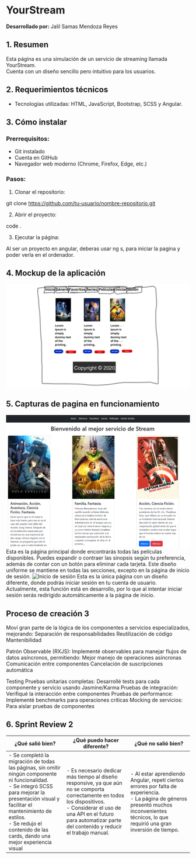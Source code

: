 # YourStream

**Desarrollado por:** Jalil Samas Mendoza Reyes

## 1. Resumen
Esta página es una simulación de un servicio de streaming llamada YourStream.  
Cuenta con un diseño sencillo pero intuitivo para los usuarios.

## 2. Requerimientos técnicos
- Tecnologías utilizadas: HTML, JavaScript, Bootstrap, SCSS y Angular.

## 3. Cómo instalar
### Prerrequisitos:
- Git instalado
- Cuenta en GitHub
- Navegador web moderno (Chrome, Firefox, Edge, etc.)

### Pasos:

1. Clonar el repositorio:

git clone https://github.com/tu-usuario/nombre-repositorio.git

2. Abrir el proyecto:

  code .

3. Ejecutar la página:

Al ser un proyecto en angular, deberas usar ng s, para iniciar la pagina y poder verla en el ordenador.

## 4. Mockup de la aplicación
<img src="Pagina/Imagenes/Mockup.png" width="600" alt="Mockup">

## 5. Capturas de pagina en funcionamiento

<img src="Pagina/Imagenes/Inicio.png" width="600" alt="Menu">
Esta es la página principal donde encontrarás todas las películas disponibles. 
Puedes expandir o contraer las sinopsis según tu preferencia, además de contar con un botón para eliminar cada tarjeta. 
Este diseño uniforme se mantiene en todas las secciones, excepto en la página de inicio de sesión.

<img src="Pagina/Imagenes/IniciarSesión.png" width="600" alt="Inicio de sesión">
Esta es la única página con un diseño diferente, donde podrás iniciar sesión en tu cuenta de usuario. 
Actualmente, esta función está en desarrollo, por lo que al intentar iniciar sesión serás redirigido automáticamente a la página de inicio.

## Proceso de creación 3
Moví gran parte de la lógica de los componentes a servicios especializados, mejorando:
Separación de responsabilidades
Reutilización de código
Mantenibilidad

Patrón Observable (RXJS): Implementé observables para manejar flujos de datos asíncronos, permitiendo:
Mejor manejo de operaciones asíncronas
Comunicación entre componentes
Cancelación de suscripciones automática

Testing
Pruebas unitarias completas: Desarrollé tests para cada componente y servicio usando Jasmine/Karma
Pruebas de integración: Verifiqué la interacción entre componentes
Pruebas de performance: Implementé benchmarks para operaciones críticas
Mocking de servicios: Para aislar pruebas de componentes

## 6. Sprint Review 2

| ¿Qué salió bien? | ¿Qué puedo hacer diferente? | ¿Qué no salió bien? |
|------------------|-----------------------------|---------------------|
| - Se completó la migración de todas las páginas, sin omitir ningún componente ni funcionalidad. <br> - Se integró SCSS para mejorar la presentación visual y facilitar el mantenimiento de estilos. <br> - Se redujo el contenido de las cards, dando una mejor experiencia visual | - Es necesario dedicar más tiempo al diseño responsive, ya que aún no se comporta correctamente en todos los dispositivos. <br> - Considerar el uso de una API en el futuro para automatizar parte del contenido y reducir el trabajo manual. <br> | - Al estar aprendiendo Angular, repetí ciertos errores por falta de experiencia. <br> - La página de géneros presentó muchos inconvenientes técnicos, lo que requirió una gran inversión de tiempo. |


